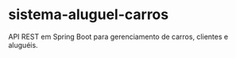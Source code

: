 # sistema-aluguel-carros
API REST em Spring Boot para gerenciamento de carros, clientes e aluguéis.
